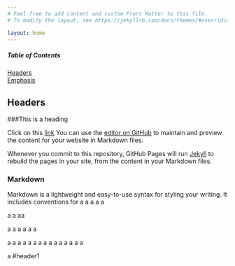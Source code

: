 ```yaml
---
# Feel free to add content and custom Front Matter to this file.
# To modify the layout, see https://jekyllrb.com/docs/themes/#overriding-theme-defaults

layout: home
---
```


##### Table of Contents  
[Headers](#header1)  
[Emphasis](#emphasis)  
<a name="headers"/>
## Headers

###This is a heading

Click on this [link](https://github.com/gitblog-sdharma/sdharma/test/First.html)
You can use the [editor on GitHub](https://github.com/gitblog-sdharma/sdharma/edit/master/README.md) to maintain and preview the content for your website in Markdown files.

Whenever you commit to this repository, GitHub Pages will run [Jekyll](https://jekyllrb.com/) to rebuild the pages in your site, from the content in your Markdown files.

### Markdown

Markdown is a lightweight and easy-to-use syntax for styling your writing. It includes conventions for
a
a
a
a
a

a
a
aa

a
a
a
a
a
a

a
a
a
a
a
a
a
a
a
a
a
a
a
a
a





























































































a
#header1
